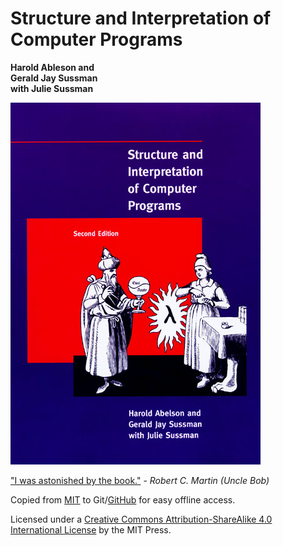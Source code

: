 Structure and Interpretation of Computer Programs
=================================================

**Harold Ableson and  
Gerald Jay Sussman  
with Julie Sussman**

![cover]

["I was astonished by the book."][functional geekery] - 
_Robert C. Martin (Uncle Bob)_ 

Copied from [MIT] to Git/[GitHub] for easy offline access.

Licensed under a [Creative Commons Attribution-ShareAlike 4.0 International License][CC4] by the MIT Press.

[cover]: cover.jpg
[functional geekery]: https://www.functionalgeekery.com/episode-1-robert-c-martin/#t=1:38
[MIT]: https://mitpress.mit.edu/sicp/full-text/book/book.html
[GitHub]: https://github.com/it-depends/sicp-book
[CC4]: http://creativecommons.org/licenses/by-sa/4.0/
